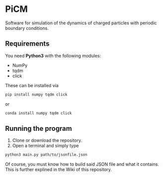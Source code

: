 # PiCM

Software for simulation of the dynamics of charged particles with periodic boundary conditions.

## Requirements

You need **Python3** with the following modules:
* NumPy
* tqdm
* click

These can be installed via 
```bash
pip install numpy tqdm click
```

or

```bash
conda install numpy tqdm click
```

## Running the program
1. Clone or download the repository.
2. Open a terminal and simply type 
```bash
python3 main.py path/to/jsonfile.json
```

Of course, you must know how to build said JSON file and what it contains. This is further explined in the Wiki of this repository.
